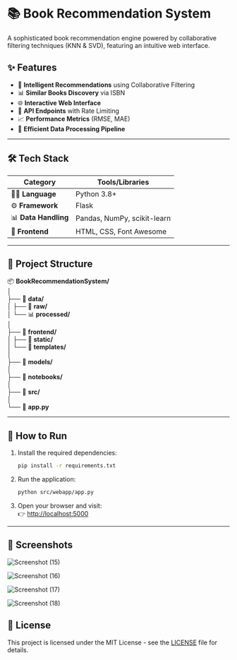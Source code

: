 # 📚 Book Recommendation System

A sophisticated book recommendation engine powered by collaborative filtering techniques (KNN & SVD), featuring an intuitive web interface.

## ✨ Features

- 🤖 **Intelligent Recommendations** using Collaborative Filtering
- 📊 **Similar Books Discovery** via ISBN
- 🌐 **Interactive Web Interface**
- 🔑 **API Endpoints** with Rate Limiting
- 📈 **Performance Metrics** (RMSE, MAE)
- 🔄 **Efficient Data Processing Pipeline**

---

## 🛠️ Tech Stack

| Category           | Tools/Libraries               |
|--------------------|-------------------------------|
| 👨‍💻 **Language**   | Python 3.8+                   |
| ⚙️ **Framework**    | Flask                         |
| 📊 **Data Handling**| Pandas, NumPy, scikit-learn   |
| 🎨 **Frontend**     | HTML, CSS, Font Awesome       |

---

## 📁 Project Structure

📦 **BookRecommendationSystem/**  
│  
├── 📂 **data/**                        
│   ├── 📝 **raw/**                   
│   └── 📊 **processed/**             
│  
├── 📂 **frontend/**                  
│   ├── 🎨 **static/**                
│   └── 📄 **templates/**             
│  
├── 💾 **models/**                      
│  
├── 📓 **notebooks/**                   
│  
├── 🔧 **src/**                         
│  
└── 📝 **app.py**                       

---

## 🚀 How to Run

1. Install the required dependencies:
    ```bash
    pip install -r requirements.txt
    ```

2. Run the application:
    ```bash
    python src/webapp/app.py
    ```

3. Open your browser and visit:  
    👉 [http://localhost:5000](http://localhost:5000)

---

## 📸 Screenshots


![Screenshot (15)](https://github.com/user-attachments/assets/cb62f845-0272-48eb-8f81-1a8e2b9a2426)


![Screenshot (16)](https://github.com/user-attachments/assets/7e2149a0-eeac-435b-81db-ba71f5458c8a)


![Screenshot (17)](https://github.com/user-attachments/assets/41cc0518-4a36-4145-b309-02e94aec8d62)


![Screenshot (18)](https://github.com/user-attachments/assets/39f259f7-002f-4a2c-9cbc-e5a880b17835)



## 📝 License

This project is licensed under the MIT License - see the [LICENSE](LICENSE) file for details.
